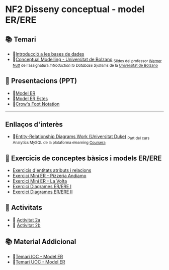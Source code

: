 # NF2 Disseny conceptual - model ER/ERE

## :books: Temari

* :closed_book:[Introducció a les bases de dades](CONTINGUTS/NF2-DissenyConceptual_EntitatRelacio.pdf)
* :closed_book:[Conceptual Modelling - Universitat de Bolzano](CONTINGUTS/IBDs1011-conceptual-modeling-universitat-bolzano.pdf) <sub>Slides del professor [Werner Nutt](http://www.inf.unibz.it/~nutt) de l'assignatura *Introduction to Database Systems* de la [Universitat de Bolzano](http://www.inf.unibz.it/)</sub>

## :notebook: Presentacions (PPT)

* :blue_book:[Model ER](CONTINGUTS/M02_UF1_NF2_DOC01_Model_ER_v2023.pdf)
* :blue_book:[Model ER Estès](CONTINGUTS/M02_UF1_NF2_DOC02_Model_ER_Estes_v2023.pdf)
* :blue_book:[Crow's Foot Notation](CONTINGUTS/M02_UF1_NF2_DOC03_CrowsFootNotation_v2023.pdf)

---

## Enllaços d'interès

* :link:[Entity-Relationship Diagrams Work (Universitat Duke)](https://www.coursera.org/lecture/analytics-mysql/database-structures-illustrated-by-entity-relationship-diagrams-K3fIe) <sub>Part del curs Analytics MySQL de la plataforma elearning [Coursera](https://www.coursera.org/learn/analytics-mysql)</sub>

## :notebook: Exercicis de conceptes bàsics i models ER/ERE

* [Exercicis d'entitats atributs i relacions](EXERCICIS/NF2-exercicis-entitats-atributs-relacions.md)
* [Exercici Mini ER - Pizzeria Andiamo](EXERCICIS/NF2-exercicis-MiniER-Pizzeria.md)
* [Exercici Mini ER - La Volta](<EXERCICIS/NF2-exercicis-MiniER-La Volta.md>)
* [Exercici Diagrames ER/ERE I](EXERCICIS/NF2-exercicis-DiagramesER-I.md)
* [Exercici Diagrames ER/ERE II](EXERCICIS/NF2-exercicis-DiagramesER-II.md)

## :pencil: Activitats

* :pencil: [Activitat 2a](ACTIVITATS/M02_UF1_NF2_Pràctica_A02_GrupA_v2022.docx)
* :pencil: [Activitat 2b](ACTIVITATS/M02_UF1_NF2_Pràctica_A02_GrupB_v2022.docx)

## :books: Material Addicional

* :closed_book:[Temari IOC - Model ER](CONTINGUTS/M02_UF1_NF2_DOC00_IOC_Model%20ER_v2023.pdf)
* :closed_book:[Temari UOC - Model ER](CONTINGUTS/M02_UF1_NF2_DOC00_UOC_Model%20ER_v2023.pdf)
